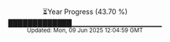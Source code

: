 <p align="center">
⏳Year Progress (43.70 %)<br>
█████████████▁▁▁▁▁▁▁▁▁▁▁▁▁▁▁▁▁ <br>
<sub>Updated: Mon, 09 Jun 2025 12:04:59 GMT</sub>
</p>

